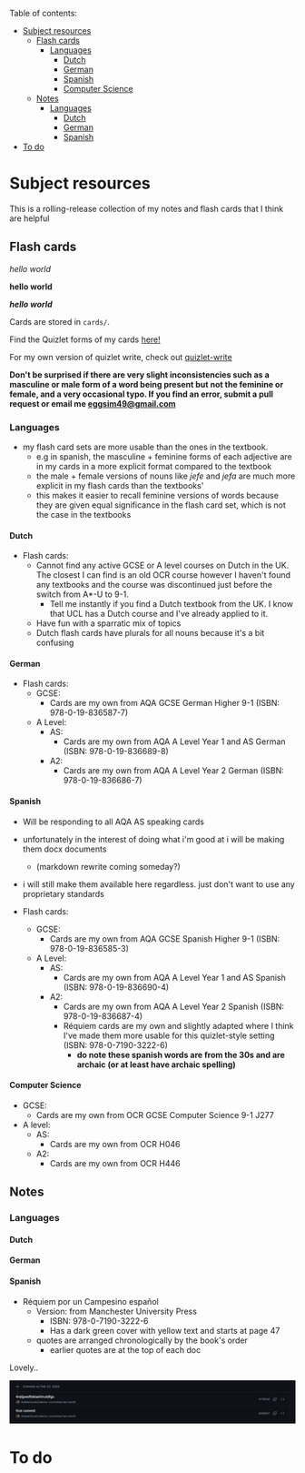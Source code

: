 Table of contents:
<!-- vim-markdown-toc GFM -->

* [Subject resources](#subject-resources)
    * [Flash cards](#flash-cards)
        * [Languages](#languages)
            * [Dutch](#dutch)
            * [German](#german)
            * [Spanish](#spanish)
            * [Computer Science](#computer-science)
    * [Notes](#notes)
        * [Languages](#languages-1)
            * [Dutch](#dutch-1)
            * [German](#german-1)
            * [Spanish](#spanish-1)
* [To do](#to-do)

<!-- vim-markdown-toc -->

# Subject resources

This is a rolling-release collection of my notes and flash cards that I think are helpful

## Flash cards

*hello world*

**hello world**

***hello world***

Cards are stored in `cards/`.

Find the Quizlet forms of my cards [here!](https://quizlet.com/Eingabeaufforderung/folders)

For my own version of quizlet write, check out [quizlet-write](https://github.com/RubberDuckCollector/quizlet-write)

**Don't be surprised if there are very slight inconsistencies such as a masculine or male form of a word being present but not the feminine or female, and a very occasional typo. If you find an error, submit a pull request or email me <eggsim49@gmail.com>**

### Languages

- my flash card sets are more usable than the ones in the textbook.
    - e.g in spanish, the masculine + feminine forms of each adjective are in my cards in a more explicit format compared to the textbook
    - the male + female versions of nouns like *jefe* and *jefa* are much more explicit in my flash cards than the textbooks'
    - this makes it easier to recall feminine versions of words because they are given equal significance in the flash card set, which is not the case in the textbooks

#### Dutch

- Flash cards:
    - Cannot find any active GCSE or A level courses on Dutch in the UK. The closest I can find is an old OCR course however I haven't found any textbooks and the course was discontinued just before the switch from A*-U to 9-1.
        - Tell me instantly if you find a Dutch textbook from the UK. I know that UCL has a Dutch course and I've already applied to it.
    - Have fun with a sparratic mix of topics
    - Dutch flash cards have plurals for all nouns because it's a bit confusing

#### German

- Flash cards:
    - GCSE:
        - Cards are my own from AQA GCSE German Higher 9-1 (ISBN: 978-0-19-836587-7)
    - A Level:
        - AS:
            - Cards are my own from AQA A Level Year 1 and AS German (ISBN: 978-0-19-836689-8)
        - A2:
            - Cards are my own from AQA A Level Year 2 German (ISBN: 978-0-19-836686-7)

#### Spanish

- Will be responding to all AQA AS speaking cards
- unfortunately in the interest of doing what i'm good at i will be making them docx documents
    - (markdown rewrite coming someday?)
- i will still make them available here regardless. just don't want to use any proprietary standards

- Flash cards:
    - GCSE:
        - Cards are my own from AQA GCSE Spanish Higher 9-1 (ISBN: 978-0-19-836585-3)
    - A Level:
        - AS:
            - Cards are my own from AQA A Level Year 1 and AS Spanish (ISBN: 978-0-19-836690-4)
        - A2:
            - Cards are my own from AQA A Level Year 2 Spanish (ISBN: 978-0-19-836687-4)
            - Réquiem cards are my own and slightly adapted where I think I've made them more usable for this quizlet-style setting (ISBN: 978-0-7190-3222-6)
                - **do note these spanish words are from the 30s and are archaic (or at least have archaic spelling)**

#### Computer Science

- GCSE:
    - Cards are my own from OCR GCSE Computer Science 9-1 J277
- A level:
    - AS:
        - Cards are my own from OCR H046
    - A2:
        - Cards are my own from OCR H446

## Notes

### Languages

#### Dutch

#### German

#### Spanish

- Réquiem por un Campesino español
    - Version: from Manchester University Press
        - ISBN: 978-0-7190-3222-6
        - Has a dark green cover with yellow text and starts at page 47
    - quotes are arranged chronologically by the book's order
        - earlier quotes are at the top of each doc

Lovely..

![Screenshot of first and second commits](assets/first-and-second-commits.png)


# To do



